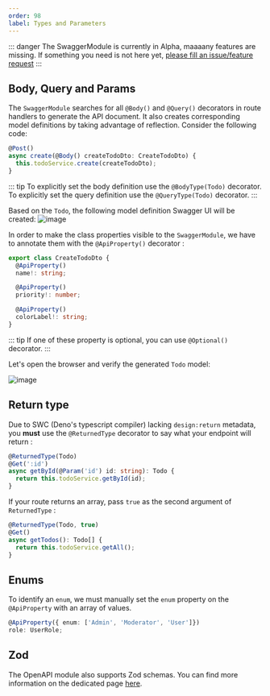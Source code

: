 ```yaml
---
order: 98
label: Types and Parameters
---
```


::: danger
The SwaggerModule is currently in Alpha, maaaany features are missing. If something you need is not here yet, [please fill an issue/feature request](https://github.com/Savory/Danet-Swagger/issues)
:::


## Body, Query and Params

The `SwaggerModule` searches for all `@Body()` and `@Query()` decorators in route handlers to generate the API document. It also creates corresponding model definitions by taking advantage of reflection. Consider the following code:

```ts
@Post()
async create(@Body() createTodoDto: CreateTodoDto) {
  this.todoService.create(createTodoDto);
}
```

::: tip
To explicitly set the body definition use the `@BodyType(Todo)` decorator.
To explicitly set the query definition use the `@QueryType(Todo)` decorator.
:::

Based on the `Todo`, the following model definition Swagger UI will be created:
![image](https://user-images.githubusercontent.com/38007824/206904581-a7d39867-4a1b-40d2-be39-60e65897d99e.png)


In order to make the class properties visible to the `SwaggerModule`, we have to annotate them with the `@ApiProperty()` decorator :

```ts
export class CreateTodoDto {
  @ApiProperty()
  name!: string;

  @ApiProperty()
  priority!: number;

  @ApiProperty()
  colorLabel!: string;
}
```

::: tip
If one of these property is optional, you can use `@Optional()` decorator.
:::

Let's open the browser and verify the generated `Todo` model:

![image](https://user-images.githubusercontent.com/38007824/206904638-1f44ef08-c8e1-4d95-b605-8acc80227397.png)

## Return type

Due to SWC (Deno's typescript compiler) lacking `design:return` metadata, you **must** use the `@ReturnedType` decorator to say what your endpoint will return :


```ts
@ReturnedType(Todo)
@Get(':id')
async getById(@Param('id') id: string): Todo {
  return this.todoService.getById(id);
}
```

If your route returns an array, pass `true` as the second argument of `ReturnedType` : 


```ts
@ReturnedType(Todo, true)
@Get()
async getTodos(): Todo[] {
  return this.todoService.getAll();
}
```

## Enums

To identify an `enum`, we must manually set the `enum` property on the `@ApiProperty` with an array of values.

```ts
@ApiProperty({ enum: ['Admin', 'Moderator', 'User']})
role: UserRole;
```

## Zod

The OpenAPI module also supports Zod schemas. You can find more information on the dedicated page [here](/zod/openapi).